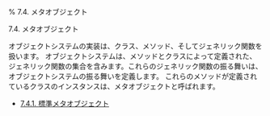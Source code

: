 % 7.4. メタオブジェクト

7.4. メタオブジェクト


オブジェクトシステムの実装は、クラス、メソッド、そしてジェネリック関数を扱います。
オブジェクトシステムは、メソッドとクラスによって定義された、
ジェネリック関数の集合を含みます。これらのジェネリック関数の振る舞いは、
オブジェクトシステムの振る舞いを定義します。
これらのメソッドが定義されているクラスのインスタンスは、メタオブジェクトと呼ばれます。

- [7.4.1. 標準メタオブジェクト](7.4.1.html)

